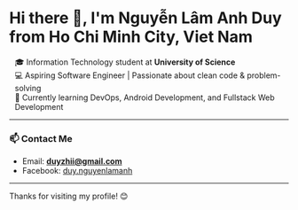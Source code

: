 <h1>Hi there 👋, I'm Nguyễn Lâm Anh Duy from <strong>Ho Chi Minh City, Viet Nam</strong></h1>

<p style="padding-left: 10px; padding-right: 10px;">
🎓 Information Technology student at <strong>University of Science</strong> <br/>
💻 Aspiring Software Engineer | Passionate about clean code & problem-solving <br/>
🌱 Currently learning DevOps, Android Development, and Fullstack Web Development <br/>
</p>

---

### 📫 Contact Me

- Email: **duyzhii@gmail.com**
- Facebook: [duy.nguyenlamanh](https://www.facebook.com/duy.nguyenlamanh) 

---

Thanks for visiting my profile! 😊  
